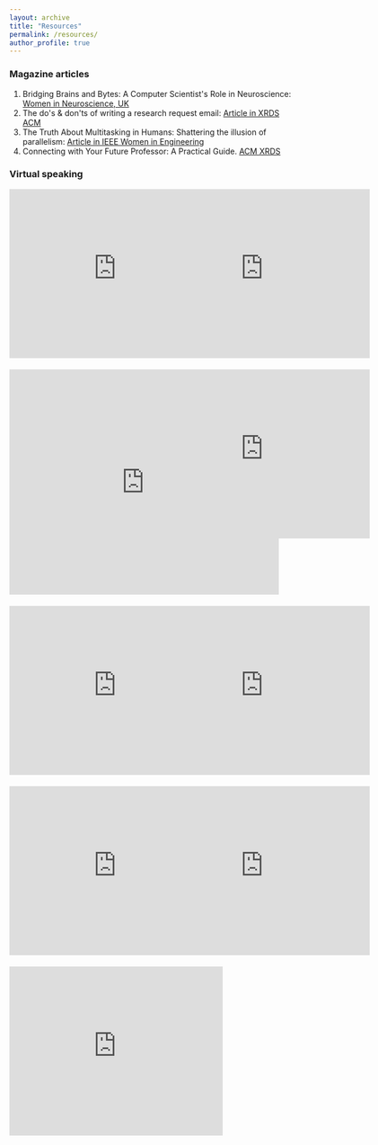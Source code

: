 ```yaml
---
layout: archive
title: "Resources"
permalink: /resources/
author_profile: true
---
```

<!--

<h3>Useful/helpful advice from Professors or students</h3>

1. Advice on: [<a href="https://co2.ini.uzh.ch/Openings/warning.html" target="_blank">pursuing a PhD by Matthew Cook</a>], <a href="https://jxyzabc.blogspot.com/2012/10/faq-applying-to-graduate-school-for.html" target="_blank">CS PhD admissions by Jean Yang</a>
3. Tips on admission: <a href="https://maria-antoniak.github.io/2020/11/27/phd-applications.html" target="_blank">Maria Antoniak</a> has written useful guides
4. Amazing panel video by <a href="https://www.youtube.com/watch?v=z6TkkdlRWcU" target="_blank">Himabindu Lakkaraju</a>
5. On successful research by <a href="https://avt.im/blog/on-successful-research/" target="_blank">Alexander Terenin</a>
6. A Collection of Advice for PhD Students by <a href="https://aritter.github.io/advice.html" target="_blank">Alan Ritter</a>
7. Writing Technical Report by <a href="https://www.overleaf.com/project/5eb6024025e03f00010f6de2" target="_blank">Jeff Orchard</a>
8. How to write a decent scientific article or thesis by <a href="https://www.overleaf.com/project/5c6aff6b2329f04735f3e8b7" target="_blank">Drs. Clifford & Smoot</a>
-->

<h3>Magazine articles</h3>

1. Bridging Brains and Bytes: A Computer Scientist's Role in Neuroscience: <a href="https://www.womeninneuroscienceuk.org/post/bridging-brains-and-bytes-a-computer-scientist-s-role-in-neuroscience" target="_blank">Women in Neuroscience, UK</a>
2. The do's & don'ts of writing a research request email: <a href="https://dl.acm.org/doi/abs/10.1145/3538535" target="_blank">Article in XRDS ACM</a>
3. The Truth About Multitasking in Humans: Shattering the illusion of parallelism: <a href="https://ieeexplore.ieee.org/abstract/document/9770037" target="_blank">Article in IEEE Women in Engineering</a>
4. Connecting with Your Future Professor: A Practical Guide. <a href="http://dx.doi.org/10.1145/3729506" target="_blank">ACM XRDS</a>

<h3>Virtual speaking</h3>
<div class="videos" style="display: grid; grid-template-columns: repeat(auto-fit, minmax(180px, 1fr)); gap: 20px;">
  <iframe width="380" height="301" src="https://www.youtube.com/embed/Fli9t2woSnc?si=FwW6EPvzjQ4dOrcL" title="YouTube video player" frameborder="0" allow="accelerometer; autoplay; clipboard-write; encrypted-media; gyroscope; picture-in-picture; web-share" referrerpolicy="strict-origin-when-cross-origin" allowfullscreen></iframe>
  <iframe width="380" height="301" src="https://www.youtube.com/embed/z-bUyOtZsEw?si=OWaJ31LTlhD4B_SR" title="YouTube video player" frameborder="0" allow="accelerometer; autoplay; clipboard-write; encrypted-media; gyroscope; picture-in-picture; web-share" referrerpolicy="strict-origin-when-cross-origin" allowfullscreen></iframe>
  <iframe width="480" height="401" src="https://www.youtube.com/embed/Vxsq23CL87k?si=yNYx4CoU1dX5xzId" title="YouTube video player" frameborder="0" allow="accelerometer; autoplay; clipboard-write; encrypted-media; gyroscope; picture-in-picture; web-share" referrerpolicy="strict-origin-when-cross-origin" allowfullscreen></iframe>
  <iframe width="380" height="301" src="https://www.youtube.com/embed/KV4oT8mDrFM?si=zzDw7sbRnXmr2Hxg" title="YouTube video player" frameborder="0" allowfullscreen></iframe>
  <iframe width="380" height="301" src="https://www.youtube.com/embed/zvELCo4d_Tw?si=XXUZmw2p7NlaNJMy" title="YouTube video player" frameborder="0" allowfullscreen></iframe>
  <iframe width="380" height="301" src="https://www.youtube.com/embed/Lyow3E9xWb0?si=5FE5AgjQUFCaJPiI" title="YouTube video player" frameborder="0" allowfullscreen></iframe>
  <iframe width="380" height="301" src="https://www.youtube.com/embed/jzroRTG2FS0?si=GVuWPbARR9_45Ol9" title="YouTube video player" frameborder="0" allow="accelerometer; autoplay; clipboard-write; encrypted-media; gyroscope; picture-in-picture; web-share" referrerpolicy="strict-origin-when-cross-origin" allowfullscreen></iframe>
  <iframe width="380" height="301" src="https://www.youtube.com/embed/UzHPYRGWlXI?si=vTFbKg_eTUY6MPJQ" title="YouTube video player" frameborder="0" allow="accelerometer; autoplay; clipboard-write; encrypted-media; gyroscope; picture-in-picture; web-share" referrerpolicy="strict-origin-when-cross-origin" allowfullscreen></iframe>
  <iframe width="380" height="301" src="https://www.youtube.com/embed/hpQga6tGTLY?si=Rk9jm9UtLg4jovY9" title="YouTube video player" frameborder="0" allow="accelerometer; autoplay; clipboard-write; encrypted-media; gyroscope; picture-in-picture; web-share" referrerpolicy="strict-origin-when-cross-origin" allowfullscreen></iframe>
</div>
